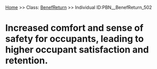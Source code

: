 [Home](https://github.com/mm80843/T3.5/blob/main/docs/index.md) >> Class: [BenefReturn](https://github.com/mm80843/T3.5/tree/main/docs/BenefReturn/index.md) >> Individual ID:PBN__BenefReturn_502 

# __Increased comfort and sense of safety for occupants, leading to higher occupant satisfaction and retention.__


